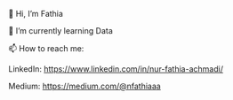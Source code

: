 👋 Hi, I’m Fathia

🌱 I’m currently learning Data 

📫 How to reach me:

LinkedIn: https://www.linkedin.com/in/nur-fathia-achmadi/

Medium: https://medium.com/@nfathiaaa


<!---
nrrrfth/nrrrfth is a ✨ special ✨ repository because its `README.md` (this file) appears on your GitHub profile.
You can click the Preview link to take a look at your changes.
--->

